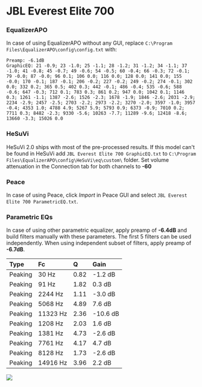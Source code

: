 # JBL Everest Elite 700

### EqualizerAPO
In case of using EqualizerAPO without any GUI, replace `C:\Program Files\EqualizerAPO\config\config.txt`
with:
```
Preamp: -6.1dB
GraphicEQ: 21 -0.9; 23 -1.0; 25 -1.1; 28 -1.2; 31 -1.2; 34 -1.1; 37 -1.0; 41 -0.8; 45 -0.7; 49 -0.6; 54 -0.5; 60 -0.4; 66 -0.3; 72 -0.1; 79 -0.0; 87 -0.0; 96 0.1; 106 0.0; 116 0.0; 128 0.0; 141 0.0; 155 -0.0; 170 -0.1; 187 -0.1; 206 -0.2; 227 -0.2; 249 -0.2; 274 -0.1; 302 0.0; 332 0.2; 365 0.5; 402 0.3; 442 -0.1; 486 -0.4; 535 -0.6; 588 -0.6; 647 -0.3; 712 0.1; 783 0.3; 861 0.2; 947 0.0; 1042 0.1; 1146 0.3; 1261 -1.1; 1387 -2.6; 1526 -2.3; 1678 -1.9; 1846 -2.6; 2031 -2.9; 2234 -2.9; 2457 -2.5; 2703 -2.2; 2973 -2.2; 3270 -2.0; 3597 -1.0; 3957 -0.4; 4353 1.0; 4788 4.9; 5267 5.9; 5793 0.9; 6373 -0.9; 7010 0.2; 7711 0.3; 8482 -2.3; 9330 -5.6; 10263 -7.7; 11289 -9.6; 12418 -8.6; 13660 -3.3; 15026 0.0
```

### HeSuVi
HeSuVi 2.0 ships with most of the pre-processed results. If this model can't be found in HeSuVi add
`JBL Everest Elite 700 GraphicEQ.txt` to `C:\Program Files\EqualizerAPO\config\HeSuVi\eq\custom\` folder.
Set volume attenuation in the Connection tab for both channels to **-60**

### Peace
In case of using Peace, click *Import* in Peace GUI and select `JBL Everest Elite 700 ParametricEQ.txt`.

### Parametric EQs
In case of using other parametric equalizer, apply preamp of **-6.4dB** and build filters manually
with these parameters. The first 5 filters can be used independently.
When using independent subset of filters, apply preamp of **-6.7dB**.

| Type    | Fc       |    Q | Gain     |
|:--------|:---------|:-----|:---------|
| Peaking | 30 Hz    | 0.82 | -1.2 dB  |
| Peaking | 91 Hz    | 1.82 | 0.3 dB   |
| Peaking | 2244 Hz  | 1.11 | -3.0 dB  |
| Peaking | 5068 Hz  | 4.89 | 7.6 dB   |
| Peaking | 11323 Hz | 2.36 | -10.6 dB |
| Peaking | 1208 Hz  | 2.03 | 1.6 dB   |
| Peaking | 1381 Hz  | 4.73 | -2.6 dB  |
| Peaking | 7761 Hz  | 4.17 | 4.7 dB   |
| Peaking | 8128 Hz  | 1.73 | -2.6 dB  |
| Peaking | 14916 Hz | 3.96 | 2.2 dB   |

![](https://raw.githubusercontent.com/jaakkopasanen/AutoEq/master/results/rtings/avg/JBL%20Everest%20Elite%20700/JBL%20Everest%20Elite%20700.png)